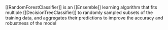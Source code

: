 [[RandomForestClassifier]] is an [[Ensemble]] learning algorithm that fits multiple [[DecisionTreeClassifier]] to randomly sampled subsets of the training data, and aggregates their predictions to improve the accuracy and robustness of the model